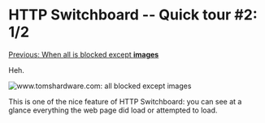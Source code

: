 # HTTP Switchboard -- Quick tour #2: 1/2

[Previous: When all is blocked except **images**](Quick-tour-%232%3A-1-of-2)

Heh.

![www.tomshardware.com: all blocked except images](https://raw.github.com/gorhill/httpswitchboard/master/doc/img/quicktour-002-b.png)

This is one of the nice feature of HTTP Switchboard: you can see at a glance everything the web page did load or attempted to load.